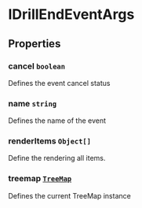# IDrillEndEventArgs

## Properties

### cancel `boolean`

Defines the event cancel status

### name `string`

Defines the name of the event

### renderItems `Object[]`

Define the rendering all items.

### treemap [`TreeMap`](./api-treeMap.html)

Defines the current TreeMap instance

